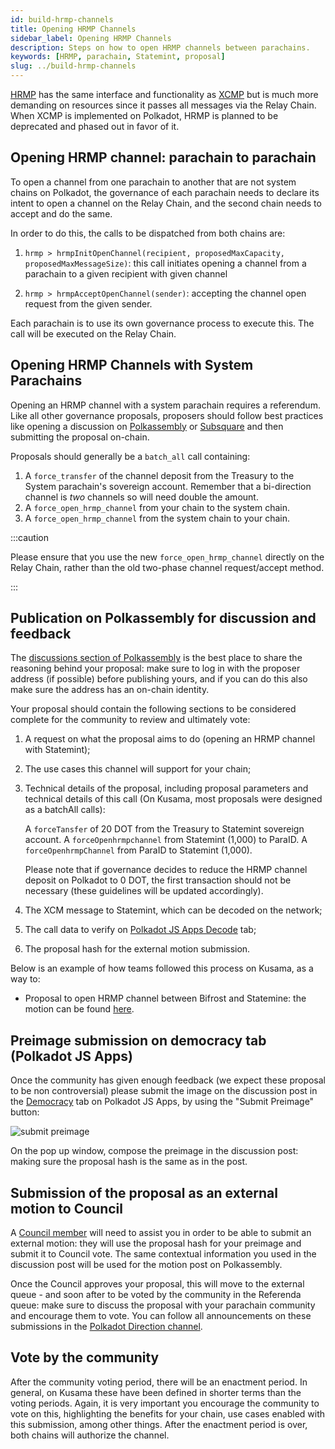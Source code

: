 ```yaml
---
id: build-hrmp-channels
title: Opening HRMP Channels
sidebar_label: Opening HRMP Channels
description: Steps on how to open HRMP channels between parachains.
keywords: [HRMP, parachain, Statemint, proposal]
slug: ../build-hrmp-channels
---
```


[HRMP](../learn/learn-xcm.md#xcmp-lite-hrmp) has the same interface and functionality as
[XCMP](../learn/learn-xcm.md#xcmp-cross-chain-message-passing) but is much more demanding on
resources since it passes all messages via the Relay Chain. When XCMP is implemented on Polkadot,
HRMP is planned to be deprecated and phased out in favor of it.

## Opening HRMP channel: parachain to parachain

To open a channel from one parachain to another that are not system chains on Polkadot, the
governance of each parachain needs to declare its intent to open a channel on the Relay Chain, and
the second chain needs to accept and do the same.

In order to do this, the calls to be dispatched from both chains are:

1. `hrmp > hrmpInitOpenChannel(recipient, proposedMaxCapacity, proposedMaxMessageSize)`: this call
   initiates opening a channel from a parachain to a given recipient with given channel

2. `hrmp > hrmpAcceptOpenChannel(sender)`: accepting the channel open request from the given sender.

Each parachain is to use its own governance process to execute this. The call will be executed on
the Relay Chain.

## Opening HRMP Channels with System Parachains

Opening an HRMP channel with a system parachain requires a referendum. Like all other governance
proposals, proposers should follow best practices like opening a discussion on
[Polkassembly](https://polkadot.polkassembly.io/) or [Subsquare](https://polkadot.subsquare.io/) and
then submitting the proposal on-chain.

Proposals should generally be a `batch_all` call containing:

1. A `force_transfer` of the channel deposit from the Treasury to the System parachain's sovereign
   account. Remember that a bi-direction channel is _two_ channels so will need double the amount.
1. A `force_open_hrmp_channel` from your chain to the system chain.
1. A `force_open_hrmp_channel` from the system chain to your chain.

:::caution

Please ensure that you use the new `force_open_hrmp_channel` directly on the Relay Chain, rather
than the old two-phase channel request/accept method.

:::

## Publication on Polkassembly for discussion and feedback

The [discussions section of Polkassembly](https://polkadot.polkassembly.io/discussions) is the best
place to share the reasoning behind your proposal: make sure to log in with the proposer address (if
possible) before publishing yours, and if you can do this also make sure the address has an on-chain
identity.

Your proposal should contain the following sections to be considered complete for the community to
review and ultimately vote:

1.  A request on what the proposal aims to do (opening an HRMP channel with Statemint);
2.  The use cases this channel will support for your chain;
3.  Technical details of the proposal, including proposal parameters and technical details of this
    call (On Kusama, most proposals were designed as a batchAll calls):

    A `forceTansfer` of 20 DOT from the Treasury to Statemint sovereign account. A
    `forceOpenhrmpchannel` from Statemint (1,000) to ParaID. A `forceOpenhrmpChannel` from ParaID to
    Statemint (1,000).

    Please note that if governance decides to reduce the HRMP channel deposit on Polkadot to 0 DOT,
    the first transaction should not be necessary (these guidelines will be updated accordingly).

4.  The XCM message to Statemint, which can be decoded on the network;
5.  The call data to verify on
    [Polkadot JS Apps Decode](https://polkadot.js.org/apps/?rpc=wss%3A%2F%2Frpc.polkadot.io#/extrinsics/decode)
    tab;
6.  The proposal hash for the external motion submission.

Below is an example of how teams followed this process on Kusama, as a way to:

- Proposal to open HRMP channel between Bifrost and Statemine: the motion can be found
  [here](https://kusama.polkassembly.io/motion/418).

## Preimage submission on democracy tab (Polkadot JS Apps)

Once the community has given enough feedback (we expect these proposal to be non controversial)
please submit the image on the discussion post in the
[Democracy](https://polkadot.js.org/apps/?rpc=wss%3A%2F%2Frpc.polkadot.io#/democracy) tab on
Polkadot JS Apps, by using the "Submit Preimage" button:

![submit preimage](../assets/democracy/submit-preimage.png)

On the pop up window, compose the preimage in the discussion post: making sure the proposal hash is
the same as in the post.

## Submission of the proposal as an external motion to Council

A [Council member](../maintain/maintain-guides-how-to-join-council.md) will need to assist you in
order to be able to submit an external motion: they will use the proposal hash for your preimage and
submit it to Council vote. The same contextual information you used in the discussion post will be
used for the motion post on Polkassembly.

Once the Council approves your proposal, this will move to the external queue - and soon after to be
voted by the community in the Referenda queue: make sure to discuss the proposal with your parachain
community and encourage them to vote. You can follow all announcements on these submissions in the
[Polkadot Direction channel](https://matrix.to/#/#Polkadot-Direction:parity.io).

## Vote by the community

After the community voting period, there will be an enactment period. In general, on Kusama these
have been defined in shorter terms than the voting periods. Again, it is very important you
encourage the community to vote on this, highlighting the benefits for your chain, use cases enabled
with this submission, among other things. After the enactment period is over, both chains will
authorize the channel.
